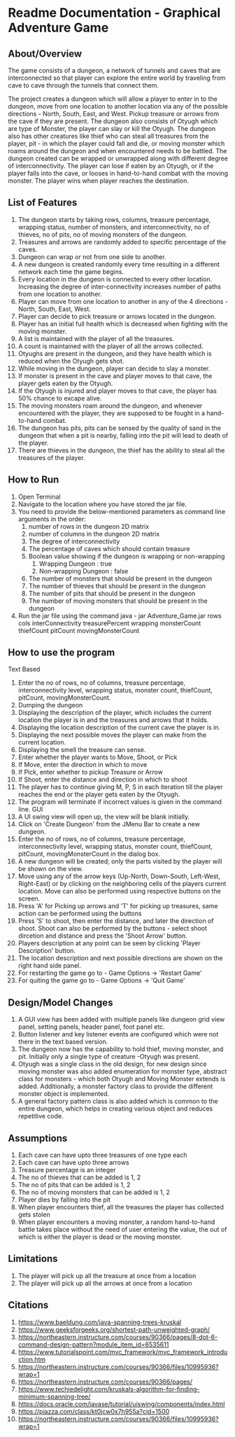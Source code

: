 # Readme Documentation - Graphical Adventure Game

## About/Overview
The game consists of a dungeon, a network of tunnels and caves that are interconnected
so that player can explore the entire world by traveling from cave to cave through the tunnels that
connect them.

The project creates a dungeon which will allow a player to enter in to the dungeon, move from one
location to another location via any of the possible directions - North, South, East, and West.
Pickup treasure or arrows from the cave if they are present. The dungeon also consists of Otyugh
which are type of Monster, the player can slay or kill the Otyugh.
The dungeon also has other creatures like thief who can steal all treasures from the player, pit - in which the player could fall and die, or moving monster which roams around the dungeon and when encountered needs to be battled.
The dungeon created can be wrapped or unwrapped along with different degree of interconnectivity. The player can lose if eaten by an Otyugh, or if the player falls into the cave, or looses in hand-to-hand combat with the moving monster. 
The player wins when player reaches the destination.

## List of Features
1. The dungeon starts by taking rows, columns, treasure percentage, wrapping status, number of monsters, and interconnectivity, no of thieves, no of pits, no of moving monsters of the dungeon.
2. Treasures and arrows are randomly added to specific percentage of the caves.
3. Dungeon can wrap or not from one side to another.
4. A new dungeon is created randomly every time resulting in a different network each time the game begins.
5. Every location in the dungeon is connected to every other location. Increasing the degree of inter-connectivity increases number of paths from one location to another.
6. Player can move from one location to another in any of the 4 directions - North, South, East, West.
7. Player can decide to pick treasure or arrows located in the dungeon.
8. Player has an initial full health which is decreased when fighting with the moving monster.
9. A list is maintained with the player of all the treasures.
10. A count is maintained with the player of all the arrows collected.
11. Otyughs are present in the dungeon, and they have health which is reduced when the Otyugh gets shot.
12. While moving in the dungeon, player can decide to slay a monster.
13. If monster is present in the cave and player moves to that cave, the player gets eaten by the Otyugh.
14. If the Otyugh is injured and player moves to that cave, the player has 50% chance to excape alive.
15. The moving monsters roam around the dungeon, and whenever encountered with the player, they are supposed to be fought in a hand-to-hand combat.
16. The dungeon has pits, pits can be sensed by the quality of sand in the dungeon that when a pit is nearby, falling into the pit will lead to death of the player.
17. There are thieves in the dungeon, the thief has the ability to steal all the treasures of the player.

## How to Run
1. Open Terminal
2. Navigate to the location where you have stored the jar file.
3. You need to provide the below-mentioned parameters as command line arguments in the order:
    1. number of rows in the dungeon 2D matrix
    2. number of columns in the dungeon 2D matrix
    3. The degree of interconnectivity
    4. The percentage of caves which should contain treasure
    5. Boolean value showing if the dungeon is wrapping or non-wrapping
        1. Wrapping Dungeon : true
        2. Non-wrapping Dungeon : false
    6. The number of monsters that should be present in the dungeon
    7. The number of thieves that should be present in the dungeon
    8. The number of pits that should be present in the dungeon
    9. The number of moving monsters that should be present in the dungeon
4. Run the jar file using the
   command java - jar Adventure_Game.jar rows cols interConnectivity treasurePercent wrapping monsterCount thiefCount pitCount movingMonsterCount

## How to use the program
Text Based
1. Enter the no of rows, no of columns, treasure percentage, interconnectivity level, wrapping status, monster count, thiefCount, pitCount, movingMonsterCount.
2. Dumping the dungeon
3. Displaying the description of the player, which includes the current location the player is in and the treasures and arrows that it holds.
4. Displaying the location description of the current cave the player is in.
5. Displaying the next possible moves the player can make from the current location.
6. Displaying the smell the treasure can sense.
7. Enter whether the player wants to Move, Shoot, or Pick
8. If Move, enter the direction in which to move
9. If Pick, enter whether to pickup Treasure or Arrow
10. If Shoot, enter the distance and direction in which to shoot
11. The player has to continue giving M, P, S in each iteration till the player reaches the end or the player gets eaten by the Otyugh.
12. The program will terminate if incorrect values is given in the command line.
GUI
13. A UI swing view will open up, the view will be blank initially.
14. Click on 'Create Dungeon' from the JMenu Bar to create a new dungeon.
15. Enter the no of rows, no of columns, treasure percentage, interconnectivity level, wrapping status, monster count, thiefCount, pitCount, movingMonsterCount in the dialog box.
16. A new dungeon will be created; only the parts visited by the player will be shown on the view.
17. Move using any of the arrow keys (Up-North, Down-South, Left-West, Right-East) or by clicking on the neighboring cells of the players current location. Move can also be performed using respective buttons on the screen.
18. Press 'A' for Picking up arrows and 'T' for picking up treasures, same action can be performed using the buttons
19. Press 'S' to shoot, then enter the distance, and later the direction of shoot. Shoot can also be performed by the buttons - select shoot dircetion and distance and press the 'Shoot Arrow' button.
20. Players description at any point can be seen by clicking 'Player Description' button.
21. The location description and next possible directions are shown on the right hand side panel.
22. For restarting the game go to - Game Options -> 'Restart Game'
23. For quiting the game go to - Game Options -> 'Quit Game'

## Design/Model Changes
1. A GUI view has been added with multiple panels like dungeon grid view panel, setting panels, header panel, foot panel etc.
2. Button listener and key listener events are configured which were not there in the text based version.
3. The dungeon now has the capability to hold thief, moving monster, and pit. Initially only a single type of creature -Otyugh was present.
4. Otyugh was a single class in the old design, for new design since moving monster was also added enumeration for monster type, abstract class for monsters -  which both Otyugh and Moving Monster extends is added. Additionally, a monster factory class to provide the different monster object is implemented.
5. A general factory pattern class is also added which is common to the entire dungeon, which helps in creating various object and reduces repetitive code.

## Assumptions
1. Each cave can have upto three treasures of one type each
2. Each cave can have upto three arrows
3. Treasure percentage is an integer
4. The no of thieves that can be added is 1, 2
5. The no of pits that can be added is 1, 2
6. The no of moving monsters that can be added is 1, 2
7. Player dies by falling into the pit
8. When player encounters thief, all the treasures the player has collected gets stolen
9. When player encounters a moving monster, a random hand-to-hand battle takes place without the need of user entering the value, the out of which is either the player is dead or the moving monster.

## Limitations
1. The player will pick up all the treasure at once from a location
2. The player will pick up all the arrows at once from a location

## Citations
1. https://www.baeldung.com/java-spanning-trees-kruskal
2. https://www.geeksforgeeks.org/shortest-path-unweighted-graph/
3. https://northeastern.instructure.com/courses/90366/pages/8-dot-6-command-design-pattern?module_item_id=6535611
4. https://www.tutorialspoint.com/mvc_framework/mvc_framework_introduction.htm
5. https://northeastern.instructure.com/courses/90366/files/10995936?wrap=1
6. https://northeastern.instructure.com/courses/90366/pages/
7. https://www.techiedelight.com/kruskals-algorithm-for-finding-minimum-spanning-tree/
8. https://docs.oracle.com/javase/tutorial/uiswing/components/index.html
9. https://piazza.com/class/kt0jcw0x7h955a?cid=1500
10. https://northeastern.instructure.com/courses/90366/files/10995936?wrap=1

